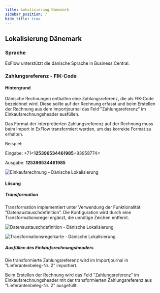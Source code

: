 ```yaml
---
title: Lokalisierung Dänemark
sidebar_position: 7
hide_title: true
---
```

## Lokalisierung Dänemark

### Sprache

ExFlow unterstützt die dänische Sprache in Business Central.

### Zahlungsreferenz - FIK-Code

#### Hintergrund

Dänische Rechnungen enthalten eine Zahlungsreferenz, die als FIK-Code bezeichnet wird. Diese sollte auf der Rechnung erfasst und beim Erstellen der Rechnung aus dem Importjournal das Feld "Zahlungsreferenz" im Einkaufsrechnungsheader ausfüllen.

Das Format der interpretierten Zahlungsreferenz auf der Rechnung muss beim Import in ExFlow transformiert werden, um das korrekte Format zu erhalten.

Beispiel:

Eingabe: +71\<**125396534461985**+83958774\<

Ausgabe: **125396534461985**

![Einkaufsrechnung - Dänische Lokalisierung](@site/static/img/media/image361.png)

#### Lösung

##### Transformation

Transformation implementiert unter Verwendung der Funktionalität "Datenaustauschdefinition". Die Konfiguration wird durch eine Transformationsregel ergänzt, die unnötige Zeichen entfernt.

![Datenaustauschdefinition - Dänische Lokalisierung](@site/static/img/media/image362.png)

![Transformationsregelkarte - Dänische Lokalisierung](@site/static/img/media/image363.png)

##### Ausfüllen des Einkaufsrechnungsheaders

Die transformierte Zahlungsreferenz wird im Importjournal in "Lieferantenbeleg-Nr. 2" importiert.

Beim Erstellen der Rechnung wird das Feld "Zahlungsreferenz" im Einkaufsrechnungsheader mit der transformierten Zahlungsreferenz aus "Lieferantenbeleg-Nr. 2" ausgefüllt.
